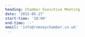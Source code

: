 ```yaml
---
heading: Chamber Executive Meeting
date: '2015-05-27'
start-time: '18:00'
end-time: '-'
email: 'info@romseychamber.co.uk'
---
```

